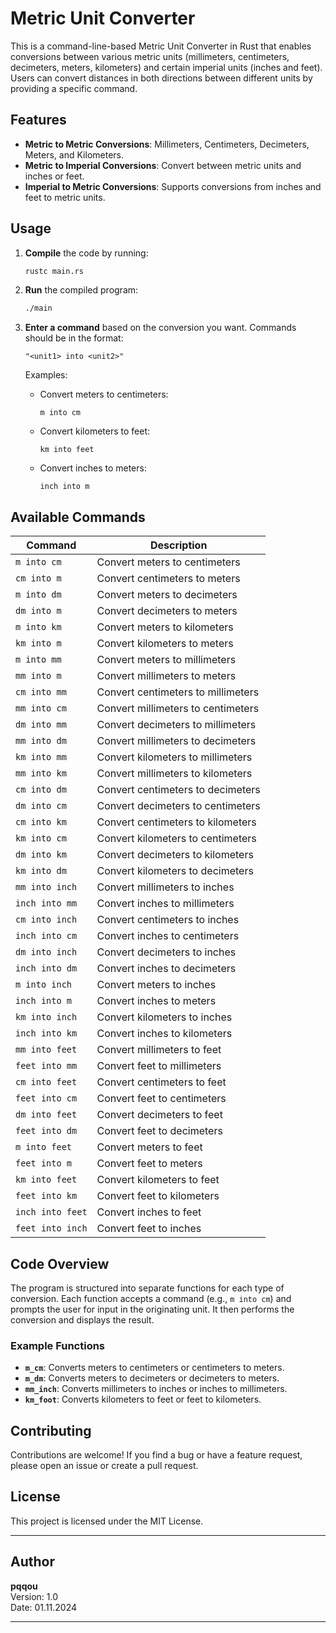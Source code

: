 
# Metric Unit Converter

This is a command-line-based Metric Unit Converter in Rust that enables conversions between various metric units (millimeters, centimeters, decimeters, meters, kilometers) and certain imperial units (inches and feet). Users can convert distances in both directions between different units by providing a specific command.


## Features

- **Metric to Metric Conversions**: Millimeters, Centimeters, Decimeters, Meters, and Kilometers.
- **Metric to Imperial Conversions**: Convert between metric units and inches or feet.
- **Imperial to Metric Conversions**: Supports conversions from inches and feet to metric units.



## Usage

1. **Compile** the code by running:
   ```bash
   rustc main.rs
   ```

2. **Run** the compiled program:
   ```bash
   ./main
   ```

3. **Enter a command** based on the conversion you want. Commands should be in the format:
   ```
   "<unit1> into <unit2>"
   ```

   Examples:
   - Convert meters to centimeters:
     ```plaintext
     m into cm
     ```
   - Convert kilometers to feet:
     ```plaintext
     km into feet
     ```
   - Convert inches to meters:
     ```plaintext
     inch into m
     ```



## Available Commands

| Command          | Description                               |
|------------------|-------------------------------------------|
| `m into cm`      | Convert meters to centimeters             |
| `cm into m`      | Convert centimeters to meters             |
| `m into dm`      | Convert meters to decimeters              |
| `dm into m`      | Convert decimeters to meters              |
| `m into km`      | Convert meters to kilometers              |
| `km into m`      | Convert kilometers to meters              |
| `m into mm`      | Convert meters to millimeters             |
| `mm into m`      | Convert millimeters to meters             |
| `cm into mm`     | Convert centimeters to millimeters        |
| `mm into cm`     | Convert millimeters to centimeters        |
| `dm into mm`     | Convert decimeters to millimeters         |
| `mm into dm`     | Convert millimeters to decimeters         |
| `km into mm`     | Convert kilometers to millimeters         |
| `mm into km`     | Convert millimeters to kilometers         |
| `cm into dm`     | Convert centimeters to decimeters         |
| `dm into cm`     | Convert decimeters to centimeters         |
| `cm into km`     | Convert centimeters to kilometers         |
| `km into cm`     | Convert kilometers to centimeters         |
| `dm into km`     | Convert decimeters to kilometers          |
| `km into dm`     | Convert kilometers to decimeters          |
| `mm into inch`   | Convert millimeters to inches             |
| `inch into mm`   | Convert inches to millimeters             |
| `cm into inch`   | Convert centimeters to inches             |
| `inch into cm`   | Convert inches to centimeters             |
| `dm into inch`   | Convert decimeters to inches              |
| `inch into dm`   | Convert inches to decimeters              |
| `m into inch`    | Convert meters to inches                  |
| `inch into m`    | Convert inches to meters                  |
| `km into inch`   | Convert kilometers to inches              |
| `inch into km`   | Convert inches to kilometers              |
| `mm into feet`   | Convert millimeters to feet               |
| `feet into mm`   | Convert feet to millimeters               |
| `cm into feet`   | Convert centimeters to feet               |
| `feet into cm`   | Convert feet to centimeters               |
| `dm into feet`   | Convert decimeters to feet                |
| `feet into dm`   | Convert feet to decimeters                |
| `m into feet`    | Convert meters to feet                    |
| `feet into m`    | Convert feet to meters                    |
| `km into feet`   | Convert kilometers to feet                |
| `feet into km`   | Convert feet to kilometers                |
| `inch into feet` | Convert inches to feet                    |
| `feet into inch` | Convert feet to inches                    |




## Code Overview

The program is structured into separate functions for each type of conversion. Each function accepts a command (e.g., `m into cm`) and prompts the user for input in the originating unit. It then performs the conversion and displays the result.



### Example Functions

- **`m_cm`**: Converts meters to centimeters or centimeters to meters.
- **`m_dm`**: Converts meters to decimeters or decimeters to meters.
- **`mm_inch`**: Converts millimeters to inches or inches to millimeters.
- **`km_foot`**: Converts kilometers to feet or feet to kilometers.



## Contributing

Contributions are welcome! If you find a bug or have a feature request, please open an issue or create a pull request.



## License

This project is licensed under the MIT License.

---

## Author

**pqqou**  
Version: 1.0  
Date: 01.11.2024

---
